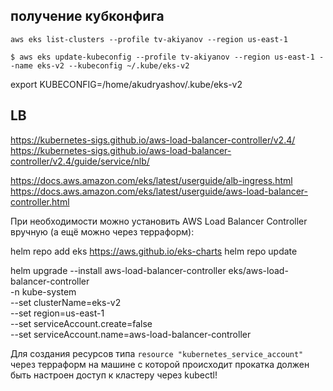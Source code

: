 
## получение кубконфига
```
aws eks list-clusters --profile tv-akiyanov --region us-east-1
```

```
$ aws eks update-kubeconfig --profile tv-akiyanov --region us-east-1 --name eks-v2 --kubeconfig ~/.kube/eks-v2
```
export KUBECONFIG=/home/akudryashov/.kube/eks-v2


## LB
https://kubernetes-sigs.github.io/aws-load-balancer-controller/v2.4/
https://kubernetes-sigs.github.io/aws-load-balancer-controller/v2.4/guide/service/nlb/

https://docs.aws.amazon.com/eks/latest/userguide/alb-ingress.html
https://docs.aws.amazon.com/eks/latest/userguide/aws-load-balancer-controller.html

При необходимости можно установить AWS Load Balancer Controller вручную (а ещё можно через терраформ):

helm repo add eks https://aws.github.io/eks-charts
helm repo update

helm upgrade --install aws-load-balancer-controller eks/aws-load-balancer-controller \
  -n kube-system \
  --set clusterName=eks-v2 \
  --set region=us-east-1 \
  --set serviceAccount.create=false \
  --set serviceAccount.name=aws-load-balancer-controller






<!-- kubectl annotate serviceaccount -n kube-system aws-load-balancer-controller \ eks.amazonaws.com/role-arn=arn:aws:iam::691889635880:role/arn:aws:iam::691889635880:role/aws-service-role/elasticloadbalancing.amazonaws.com/AWSServiceRoleForElasticLoadBalancing

kubectl annotate serviceaccount -n <SERVICE_ACCOUNT_NAMESPACE> <SERVICE_ACCOUNT_NAME> \ eks.amazonaws.com/role-arn=arn:aws:iam::<ACCOUNT_ID>:role/<IAM_ROLE_NAME> -->



Для создания ресурсов типа `resource "kubernetes_service_account"` через терраформ на машине с которой происходит прокатка должен быть настроен доступ к кластеру через kubectl!
